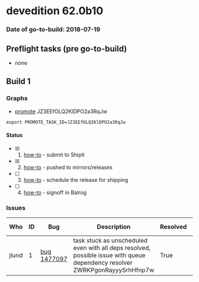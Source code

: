 # devedition 62.0b10

### Date of go-to-build: 2018-07-19

## Preflight tasks (pre go-to-build)
- none

## Build 1  

### Graphs
* [promote](https://tools.taskcluster.net/push-inspector/#/JZ3EEfOLQ2KlDPO2a3RqJw) JZ3EEfOLQ2KlDPO2a3RqJw
```
export PROMOTE_TASK_ID=JZ3EEfOLQ2KlDPO2a3RqJw
```


#### Status
- [x] 1.  [how-to](https://wiki.mozilla.org/Release:Release_Automation_on_Mercurial:Starting_a_Release#Submit_to_Ship_It)  - submit to Shipit
- [x] 2.  [how-to](https://github.com/mozilla-releng/releasewarrior-2.0/blob/master/docs/release-promotion/desktop/howto.md#push-artifacts-to-releases-directory)  - pushed to mirrors/releases
- [ ] 3.  [how-to](https://github.com/mozilla-releng/releasewarrior-2.0/blob/master/docs/release-promotion/desktop/howto.md#ship-the-release)  - schedule the release for shipping
- [ ] 4.  [how-to](https://github.com/mozilla-releng/releasewarrior-2.0/blob/master/docs/release-promotion/desktop/howto.md#obtain-sign-offs-for-changes)  - signoff in Balrog

### Issues
| Who                 | ID               | Bug                                                                 | Description                | Resolved                | Future Threat                |
| ------------------- | ---------------- | ------------------------------------------------------------------- | -------------------------- | ----------------------- | ---------------------------- |
| jlund  | 1 | [bug 1477097](https://bugzil.la/1477097)        | task stuck as unscheduled even with all deps resolved, possible issue with queue dependency resolver ZWRKPgonRayyySrhHfnp7w | True | True |

